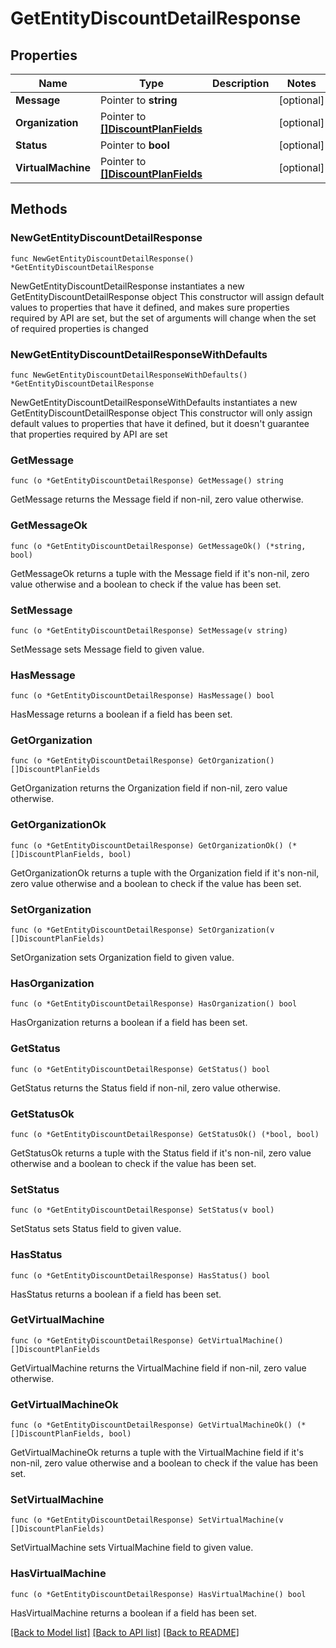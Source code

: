 # GetEntityDiscountDetailResponse

## Properties

Name | Type | Description | Notes
------------ | ------------- | ------------- | -------------
**Message** | Pointer to **string** |  | [optional] 
**Organization** | Pointer to [**[]DiscountPlanFields**](DiscountPlanFields.md) |  | [optional] 
**Status** | Pointer to **bool** |  | [optional] 
**VirtualMachine** | Pointer to [**[]DiscountPlanFields**](DiscountPlanFields.md) |  | [optional] 

## Methods

### NewGetEntityDiscountDetailResponse

`func NewGetEntityDiscountDetailResponse() *GetEntityDiscountDetailResponse`

NewGetEntityDiscountDetailResponse instantiates a new GetEntityDiscountDetailResponse object
This constructor will assign default values to properties that have it defined,
and makes sure properties required by API are set, but the set of arguments
will change when the set of required properties is changed

### NewGetEntityDiscountDetailResponseWithDefaults

`func NewGetEntityDiscountDetailResponseWithDefaults() *GetEntityDiscountDetailResponse`

NewGetEntityDiscountDetailResponseWithDefaults instantiates a new GetEntityDiscountDetailResponse object
This constructor will only assign default values to properties that have it defined,
but it doesn't guarantee that properties required by API are set

### GetMessage

`func (o *GetEntityDiscountDetailResponse) GetMessage() string`

GetMessage returns the Message field if non-nil, zero value otherwise.

### GetMessageOk

`func (o *GetEntityDiscountDetailResponse) GetMessageOk() (*string, bool)`

GetMessageOk returns a tuple with the Message field if it's non-nil, zero value otherwise
and a boolean to check if the value has been set.

### SetMessage

`func (o *GetEntityDiscountDetailResponse) SetMessage(v string)`

SetMessage sets Message field to given value.

### HasMessage

`func (o *GetEntityDiscountDetailResponse) HasMessage() bool`

HasMessage returns a boolean if a field has been set.

### GetOrganization

`func (o *GetEntityDiscountDetailResponse) GetOrganization() []DiscountPlanFields`

GetOrganization returns the Organization field if non-nil, zero value otherwise.

### GetOrganizationOk

`func (o *GetEntityDiscountDetailResponse) GetOrganizationOk() (*[]DiscountPlanFields, bool)`

GetOrganizationOk returns a tuple with the Organization field if it's non-nil, zero value otherwise
and a boolean to check if the value has been set.

### SetOrganization

`func (o *GetEntityDiscountDetailResponse) SetOrganization(v []DiscountPlanFields)`

SetOrganization sets Organization field to given value.

### HasOrganization

`func (o *GetEntityDiscountDetailResponse) HasOrganization() bool`

HasOrganization returns a boolean if a field has been set.

### GetStatus

`func (o *GetEntityDiscountDetailResponse) GetStatus() bool`

GetStatus returns the Status field if non-nil, zero value otherwise.

### GetStatusOk

`func (o *GetEntityDiscountDetailResponse) GetStatusOk() (*bool, bool)`

GetStatusOk returns a tuple with the Status field if it's non-nil, zero value otherwise
and a boolean to check if the value has been set.

### SetStatus

`func (o *GetEntityDiscountDetailResponse) SetStatus(v bool)`

SetStatus sets Status field to given value.

### HasStatus

`func (o *GetEntityDiscountDetailResponse) HasStatus() bool`

HasStatus returns a boolean if a field has been set.

### GetVirtualMachine

`func (o *GetEntityDiscountDetailResponse) GetVirtualMachine() []DiscountPlanFields`

GetVirtualMachine returns the VirtualMachine field if non-nil, zero value otherwise.

### GetVirtualMachineOk

`func (o *GetEntityDiscountDetailResponse) GetVirtualMachineOk() (*[]DiscountPlanFields, bool)`

GetVirtualMachineOk returns a tuple with the VirtualMachine field if it's non-nil, zero value otherwise
and a boolean to check if the value has been set.

### SetVirtualMachine

`func (o *GetEntityDiscountDetailResponse) SetVirtualMachine(v []DiscountPlanFields)`

SetVirtualMachine sets VirtualMachine field to given value.

### HasVirtualMachine

`func (o *GetEntityDiscountDetailResponse) HasVirtualMachine() bool`

HasVirtualMachine returns a boolean if a field has been set.


[[Back to Model list]](../README.md#documentation-for-models) [[Back to API list]](../README.md#documentation-for-api-endpoints) [[Back to README]](../README.md)


